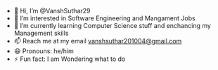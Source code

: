 - 👋 Hi, I’m @VanshSuthar29
- 👀 I’m interested in Software Engineering and Mangament Jobs
- 🌱 I’m currently learning Computer Science stuff and enchancing my Management skills
- 📫 Reach me at my email vanshsuthar201004@gmail.com
- 😄 Pronouns: he/him
- ⚡ Fun fact: I am Wondering what to do

<!---
VanshSuthar29/VanshSuthar29 is a ✨ special ✨ repository because its `README.md` (this file) appears on your GitHub profile.
You can click the Preview link to take a look at your changes.
--->
